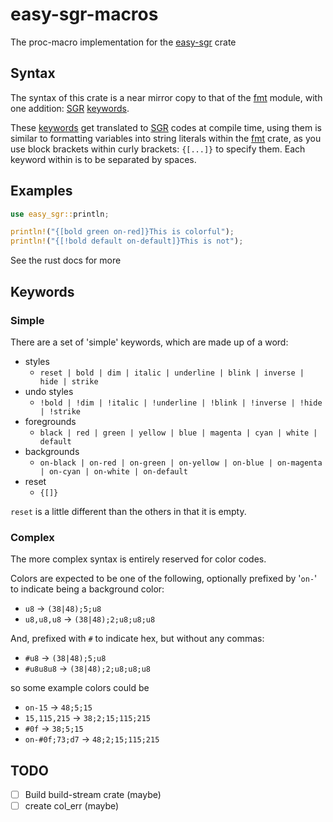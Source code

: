 # easy-sgr-macros

The proc-macro implementation for the
[easy-sgr](https://crates.io/crates/easy-sgr) crate

## Syntax

The syntax of this crate is a near mirror copy to that of the
[fmt] module, with one addition: [SGR] [keywords].

These [keywords] get translated to [SGR] codes at compile time,
using them is similar to formatting variables into string literals
within the [fmt] crate, as you use block brackets
within curly brackets: `{[...]}` to specify them.
Each keyword within is to be separated by spaces.

## Examples

```rust
use easy_sgr::println;

println!("{[bold green on-red]}This is colorful");
println!("{[!bold default on-default]}This is not");
```

See the rust docs for more

## Keywords

### Simple

There are a set of 'simple' keywords, which are made up of a word:

- styles
    - `reset | bold | dim | italic | underline | blink | inverse | hide | strike`
- undo styles
    - `!bold | !dim | !italic | !underline | !blink | !inverse | !hide | !strike`
- foregrounds
    - `black | red | green | yellow | blue | magenta | cyan | white | default`
- backgrounds
    - `on-black | on-red | on-green | on-yellow | on-blue | on-magenta | on-cyan | on-white | on-default`
- reset
    - `{[]}`

`reset` is a little different than the others in that it is empty.

[SGR]: https://en.wikipedia.org/wiki/ANSI_escape_code#SGR
[fmt]: std::fmt
[keywords]: #keywords

### Complex

The more complex syntax is entirely reserved for color codes.

Colors are expected to be one of the following,
optionally prefixed by '`on-`' to indicate being a background color:

- `u8` -> `(38|48);5;u8`
- `u8,u8,u8` -> `(38|48);2;u8;u8;u8`

And, prefixed with `#` to indicate hex,
but without any commas:

- `#u8` -> `(38|48);5;u8`
- `#u8u8u8` -> `(38|48);2;u8;u8;u8`

so some example colors could be

- `on-15` -> `48;5;15`
- `15,115,215` -> `38;2;15;115;215`
- `#0f` -> `38;5;15`
- `on-#0f;73;d7` -> `48;2;15;115;215`

## TODO

- [ ] Build build-stream crate (maybe)
- [ ] create col_err (maybe)
